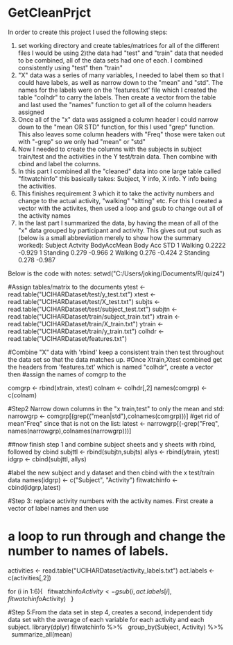 # GetCleanPrjct
In order to create this project I used the following steps:
1) set working directory and create tables/matrices for all of the different files I would be using
2)the data had "test" and "train" data that needed to be combined, all of the data sets had one of each.  I combined consistently using "test" then "train"
3) "X" data was a series of many variables, I needed to label them so that I could have labels, as well as narrow down to the "mean" and "std". The names for the 
  labels were on the 'features.txt' file which I created the table "colhdr" to carry the labels.  Then create a vector from the table and last used the "names" function to
    get all of the column headers assigned
4) Once all of the "x" data was assigned a column header I could narrow down to the "mean OR STD" function, for this I used "grep" function. 
  This also leaves some column headers with "Freq" those were taken out with "-grep" so we only had "mean" or "std"
5) Now I needed to create the columns with the subjects in subject train/test and the activities in the Y test/train data. Then combine with cbind and label the columns.
6) In this part I combined all the "cleaned" data into one large table called "fitwatchinfo"  this basically takes: Subject, Y info, X info.  Y info being the activities.
7) This finishes requirement 3 which it to take the activity numbers and change to the actual activity, "walking" "sitting" etc.  For this I created a vector with the activites, then
  used a loop and gsub to change out all of the activity names 
8) In the last part I summarized the data, by having the mean of all of the "x" data grouped by participant and activity. This gives out put such as (below is a small abbreviation
merely to show how the summary worked): 
 Subject  Actvity BodyAccMean Body Acc STD
  1       Walking     0.2222    -0.929
  1       Standing    0.279     -0.966
  2       Walking     0.276    -0.424
  2       Standing    0.278     -0.987
  
  Below is the code with notes:
setwd("C:/Users/joking/Documents/R/quiz4")

#Assign tables/matrix to the documents
ytest <- read.table("UCIHARDataset/test/y_test.txt")
xtest <- read.table("UCIHARDataset/test/X_test.txt")
subjts <- read.table("UCIHARDataset/test/subject_test.txt")
subjtn <- read.table("UCIHARDataset/train/subject_train.txt")
xtrain <- read.table("UCIHARDataset/train/X_train.txt")
ytrain <- read.table("UCIHARDataset/train/y_train.txt")
colhdr <- read.table("UCIHARDataset/features.txt")

#Combine "X" data with 'rbind' keep a consistent train then test throughout the data set so that the data matches up. 
#Once Xtrain,Xtest combined get the headers from 'features.txt' which is named "colhdr", create a vector then
#assign the names of comgrp to the 

comgrp <- rbind(xtrain, xtest)
colnam <- colhdr[,2]
names(comgrp) <- c(colnam)

#Step2 Narrow down columns in the "x train,test" to only the mean and std:
narrowgrp <- comgrp[(grep(("mean|std"),colnames(comgrp)))]
#get rid of mean"Freq" since that is not on the list:
latest <- narrowgrp[(-grep("Freq", names(narrowgrp),colnames(narrowgrp)))]

##now finish step 1 and combine subject sheets and y sheets with rbind, followed by cbind
subjttl <- rbind(subjtn,subjts)
allys <- rbind(ytrain, ytest)
idgrp <- cbind(subjttl, allys)

#label the new subject and y dataset and then cbind with the x test/train data
names(idgrp) <- c("Subject", "Activity")
fitwatchinfo <- cbind(idgrp,latest)

#Step 3: replace activity numbers with the activity names. First create a vector of label names and then use 
# a loop to run through and change the number to names of labels.
activities <- read.table("UCIHARDataset/activity_labels.txt")
act.labels <- c(activities[,2])

for (i in 1:6){
  fitwatchinfo$Activity <- gsub(i, act.labels[i], fitwatchinfo$Activity)
  }

#Step 5:From the data set in step 4, creates a second, independent tidy data set with the average of each variable for each activity and each subject.
library(dplyr)
fitwatchinfo %>%
  group_by(Subject, Activity) %>%
  summarize_all(mean)


